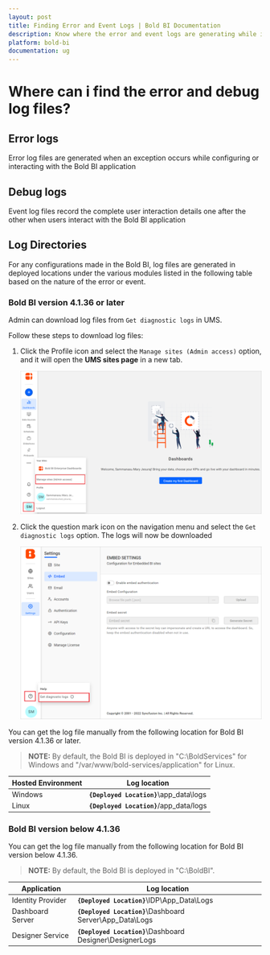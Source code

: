 ```yaml
---
layout: post
title: Finding Error and Event Logs | Bold BI Documentation
description: Know where the error and event logs are generating while interacting with Bold BI application installed in server.
platform: bold-bi
documentation: ug
---
```


# Where can i find the error and debug log files?
## Error logs
Error log files are generated when an exception occurs while configuring or interacting with the Bold BI application

## Debug logs

Event log files record the complete user interaction details one after the other when users interact with the Bold BI application

## Log Directories

For any configurations made in the Bold BI, log files are generated in deployed locations under the various modules listed in the following table based on the nature of the error or event.

### Bold BI version 4.1.36 or later

Admin can download log files from `Get diagnostic logs` in UMS.

Follow these steps to download log files:

1. Click the Profile icon and select the `Manage sites (Admin access)` option, and it will open the **UMS sites page** in a new tab.

    ![Manage Sites Option](/static/assets/embedded/faq/images/manage-sites-option.png#max-width=85%)

2. Click the question mark icon on the navigation menu and select the `Get diagnostic logs` option. The logs will now be downloaded

    ![Get Diagnostic Option](/static/assets/embedded/faq/images/get-diagnostic-option.png#max-width=85%)

You can get the log file manually from the following location for Bold BI version 4.1.36 or later.

> **NOTE:** By default, the Bold BI is deployed in "C:\BoldServices" for Windows and "/var/www/bold-services/application" for Linux.

| Hosted Environment    | Log location                                              	|
|-------------------	|-----------------------------------------------------------	|
| Windows            	| **`{Deployed Location}`**\app_data\logs                       |
| Linux               	| **`{Deployed Location}`**/app_data/logs                       |

### Bold BI version below 4.1.36

You can get the log file manually from the following location for Bold BI version below 4.1.36.

> **NOTE:**  By default, the Bold BI is deployed in "C:\BoldBI".

| Application       	| Log location                                              	|
|-------------------	|-----------------------------------------------------------	|
| Identity Provider 	| **`{Deployed Location}`**\IDP\App_Data\Logs               	|
| Dashboard Server  	| **`{Deployed Location}`**\Dashboard Server\App_Data\Logs  	|
| Designer Service  	| **`{Deployed Location}`**\Dashboard Designer\DesignerLogs 	|